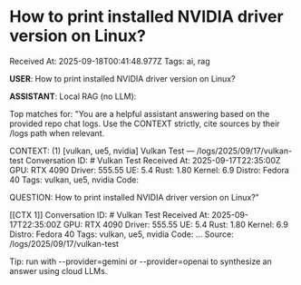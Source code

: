 # How to print installed NVIDIA driver version on Linux?

Received At: 2025-09-18T00:41:48.977Z
Tags: ai, rag

**USER**: How to print installed NVIDIA driver version on Linux?

**ASSISTANT**: Local RAG (no LLM):

Top matches for: "You are a helpful assistant answering based on the provided repo chat logs. Use the CONTEXT strictly, cite sources by their /logs path when relevant.

CONTEXT:
(1) [vulkan, ue5, nvidia] Vulkan Test — /logs/2025/09/17/vulkan-test
Conversation ID: # Vulkan Test Received At: 2025-09-17T22:35:00Z GPU: RTX 4090 Driver: 555.55 UE: 5.4 Rust: 1.80 Kernel: 6.9 Distro: Fedora 40 Tags: vulkan, ue5, nvidia Code:

QUESTION: How to print installed NVIDIA driver version on Linux?"

[[CTX 1]] Conversation ID: # Vulkan Test Received At: 2025-09-17T22:35:00Z GPU: RTX 4090 Driver: 555.55 UE: 5.4 Rust: 1.80 Kernel: 6.9 Distro: Fedora 40 Tags: vulkan, ue5, nvidia Code: …
Source: /logs/2025/09/17/vulkan-test

Tip: run with --provider=gemini or --provider=openai to synthesize an answer using cloud LLMs.

